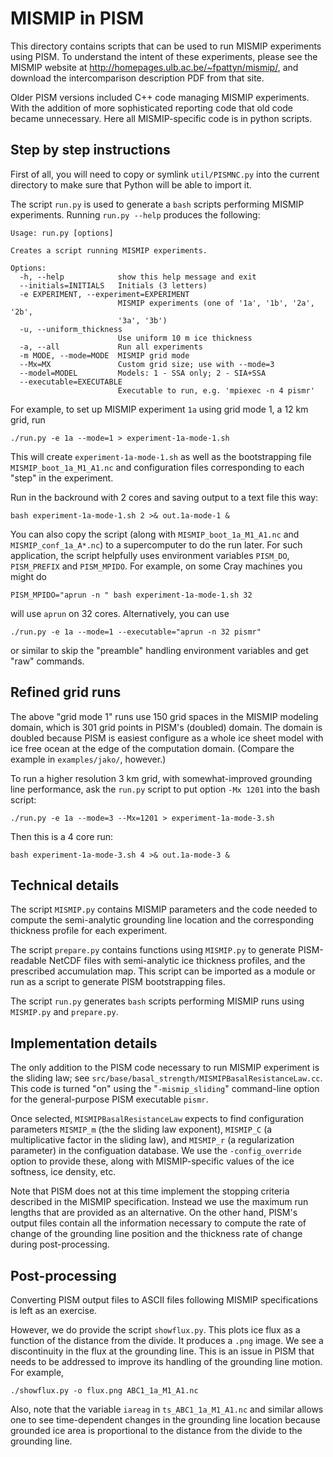 MISMIP in PISM
==============

This directory contains scripts that can be used to run MISMIP experiments using PISM.  To understand the intent of these experiments, please see the MISMIP website at http://homepages.ulb.ac.be/~fpattyn/mismip/, and download the intercomparison description PDF from that site.

Older PISM versions included C++ code managing MISMIP experiments. With the addition of more sophisticated reporting code that old code became unnecessary.  Here all MISMIP-specific code is in python scripts.

Step by step instructions
-------------------------

First of all, you will need to copy or symlink `util/PISMNC.py` into the
current directory to make sure that Python will be able to import it.

The script `run.py` is used to generate a `bash` scripts performing MISMIP
experiments.  Running `run.py --help` produces the following:

    Usage: run.py [options]

    Creates a script running MISMIP experiments.

    Options:
      -h, --help            show this help message and exit
      --initials=INITIALS   Initials (3 letters)
      -e EXPERIMENT, --experiment=EXPERIMENT
                            MISMIP experiments (one of '1a', '1b', '2a', '2b',
                            '3a', '3b')
      -u, --uniform_thickness
                            Use uniform 10 m ice thickness
      -a, --all             Run all experiments
      -m MODE, --mode=MODE  MISMIP grid mode
      --Mx=MX               Custom grid size; use with --mode=3
      --model=MODEL         Models: 1 - SSA only; 2 - SIA+SSA
      --executable=EXECUTABLE
                            Executable to run, e.g. 'mpiexec -n 4 pismr'

For example, to set up MISMIP experiment `1a` using grid mode 1, a 12 km grid, run

    ./run.py -e 1a --mode=1 > experiment-1a-mode-1.sh

This will create `experiment-1a-mode-1.sh` as well as the bootstrapping file
`MISMIP_boot_1a_M1_A1.nc` and configuration files corresponding to each "step"
in the experiment.

Run in the backround with 2 cores and saving output to a text file this way:

    bash experiment-1a-mode-1.sh 2 >& out.1a-mode-1 &

You can also copy the script (along with
`MISMIP_boot_1a_M1_A1.nc` and `MISMIP_conf_1a_A*.nc`) to a supercomputer to
do the run later.  For such application, the script helpfully uses environment variables `PISM_DO`,
`PISM_PREFIX` and `PISM_MPIDO`. For example, on some Cray machines you might do

    PISM_MPIDO="aprun -n " bash experiment-1a-mode-1.sh 32

will use `aprun` on 32 cores.  Alternatively, you can use

    ./run.py -e 1a --mode=1 --executable="aprun -n 32 pismr"

or similar to skip the "preamble" handling environment variables and get "raw"
commands.


Refined grid runs
-----------------

The above "grid mode 1" runs use 150 grid spaces in the MISMIP modeling domain,
which is 301 grid points in PISM's (doubled) domain.  The domain is doubled because
PISM is easiest configure as a whole ice sheet model with ice free ocean at the
edge of the computation domain.  (Compare the example in `examples/jako/`, however.)

To run a higher resolution 3 km grid, with somewhat-improved grounding line 
performance, ask the `run.py` script to put option `-Mx 1201` into the bash
script:

    ./run.py -e 1a --mode=3 --Mx=1201 > experiment-1a-mode-3.sh

Then this is a 4 core run:

    bash experiment-1a-mode-3.sh 4 >& out.1a-mode-3 &


Technical details
-----------------

The script `MISMIP.py` contains MISMIP parameters and the code needed to
compute the semi-analytic grounding line location and the corresponding
thickness profile for each experiment.

The script `prepare.py` contains functions using `MISMIP.py` to generate
PISM-readable NetCDF files with semi-analytic ice thickness profiles, and
the prescribed accumulation map. This script can be imported as a module or run
as a script to generate PISM bootstrapping files.

The script `run.py` generates `bash` scripts performing MISMIP runs using
`MISMIP.py` and `prepare.py`.

Implementation details
----------------------

The only addition to the PISM code necessary to run MISMIP experiment is the
sliding law; see `src/base/basal_strength/MISMIPBasalResistanceLaw.cc`. This
code is turned "on" using the "`-mismip_sliding`" command-line option for the
general-purpose PISM executable `pismr`.

Once selected, `MISMIPBasalResistanceLaw` expects to find configuration
parameters `MISMIP_m` (the the sliding law exponent),
`MISMIP_C` (a multiplicative factor in the sliding law),
and `MISMIP_r` (a regularization parameter) in the configuation database.
We use the `-config_override` option to provide these, along with
MISMIP-specific values of the ice softness, ice density, etc.

Note that PISM does not at this time implement the stopping criteria described
in the MISMIP specification.  Instead
we use the maximum run lengths that are provided as an alternative. On the other hand,
PISM's output files contain all the information necessary to compute the rate of change
of the grounding line position and the thickness rate of change during post-processing.

Post-processing
---------------

Converting PISM output files to ASCII files following MISMIP
specifications is left as an exercise.

However, we do provide the script `showflux.py`.  This plots ice flux as a
function of the distance from the divide.  It produces a `.png` image.  We see
a discontinuity in the flux at the grounding line.  This is an issue in PISM
that needs to be addressed to improve its handling of the grounding line motion.
For example,

    ./showflux.py -o flux.png ABC1_1a_M1_A1.nc

Also, note that the variable `iareag` in `ts_ABC1_1a_M1_A1.nc` and similar
allows one to see time-dependent changes in the grounding line location
because grounded ice area is proportional to the distance from the divide to the
grounding line.

